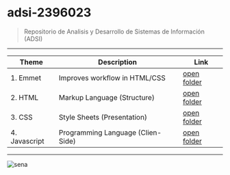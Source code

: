 # adsi-2396023
> Repositorio de Analisis y Desarrollo de Sistemas de Información (ADSI)
---
| Theme | Description | Link
| --- | --- | --- |
| 1. Emmet      | Improves workflow in HTML/CSS     | [open folder](01-emmet/)      |
| 2. HTML       | Markup Language (Structure)       | [open folder](02-html/)       |
| 3. CSS        | Style Sheets (Presentation)       | [open folder](03-css/)        |
| 4. Javascript | Programming Language (Clien-Side) | [open folder](04-javascript/) |
---
![sena](https://upload.wikimedia.org/wikipedia/commons/thumb/8/83/Sena_Colombia_logo.svg/1200px-Sena_Colombia_logo.svg.png)
